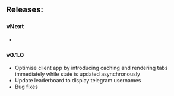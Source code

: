 ## Releases:

### vNext

-


### v0.1.0
- Optimise client app by introducing caching and rendering tabs immediately while state is updated asynchronously
- Update leaderboard to display telegram usernames 
- Bug fixes
